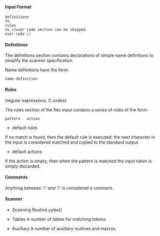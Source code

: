 
#### Input Format

```
definitions
%%
rules
%% //user code section can be skipped.
user code //
```

#### Definitions 

The definitions section contains declarations of simple name definitions 
to simplify the scanner specification.

Name definitions have the form:

```
name definition
```

#### Rules

(regular expressions, C codes)

The rules section of the flex input contains a series of rules of the form:

```
pattern   action
```

+ default rules

If no match is found, then the default rule is executed: the next character
in the input is considered matched and copied to the standard output.

+ default actions 

If the action is empty, then when the pattern is matched the input token is 
simply discarded.

#### Comments

Anything between '/*' and '*/' is considered a comment.

#### Scanner

+ Scanning Routine
yylex()
 
+ Tables 
A number of tables for matching tokens.

+ Auxiliary
A number of auxiliary routines and macros.

